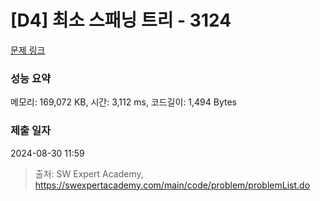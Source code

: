 # [D4] 최소 스패닝 트리 - 3124 

[문제 링크](https://swexpertacademy.com/main/code/problem/problemDetail.do?contestProbId=AV_mSnmKUckDFAWb) 

### 성능 요약

메모리: 169,072 KB, 시간: 3,112 ms, 코드길이: 1,494 Bytes

### 제출 일자

2024-08-30 11:59



> 출처: SW Expert Academy, https://swexpertacademy.com/main/code/problem/problemList.do